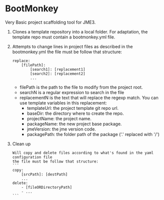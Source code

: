BootMonkey
==========

Very Basic project scaffolding tool for JME3.

1. Clones a template repository into a local folder. For adaptation, the template repo must contain a bootmonkey.yml file.

2. Attempts to change lines in project files as described in the bootmonkey.yml
      the file must be follow that structure:
      ```
      replace:
          [filePath]:
              [search1]: [replacement1]
              [search2]: [replacement2]
              ...
      ```
    - filePath is the path to the file to modify from the project root.
    - searchN is a regular expression to search in the file
    - replacementN is the text that will replace the regexp match. You can use template variables in this replacement:
       - templateUrl: the project template git repo url.
       - baseDir: the directory where to create the repo.
       - projectName: the project name.
       - packageName: the new project base package.
       - jmeVersion: the jme version code.
       - packagePath: the folder path of the package ('.' replaced with '/')

3. Clean up

       Will copy and delete files according to what's found in the yaml configuration file
       the file must be follow that structure:
       ```
       copy:
           [srcPath]: [destPath]
           ...
       delete:
           - [fileORDirectoryPath]
           - ...
       ```
